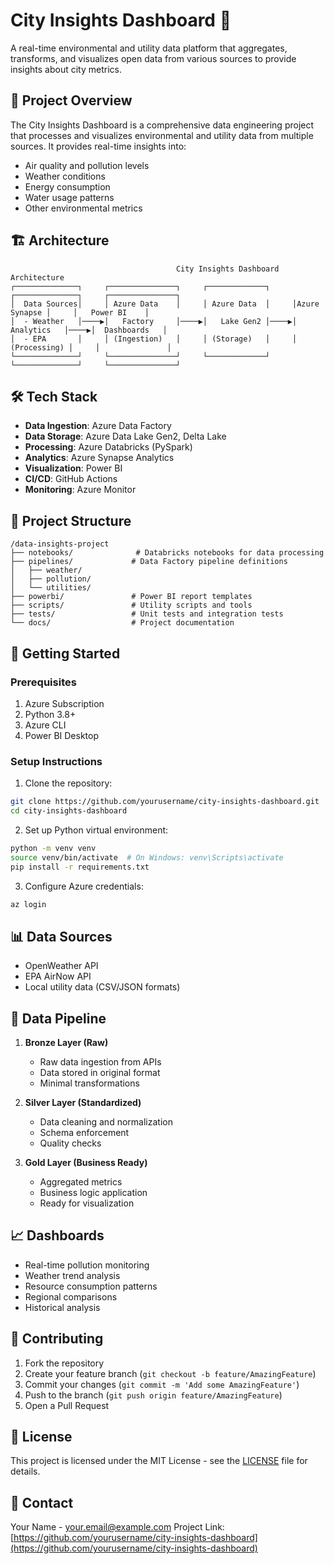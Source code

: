 # City Insights Dashboard 🌆

A real-time environmental and utility data platform that aggregates, transforms, and visualizes open data from various sources to provide insights about city metrics.

## 🎯 Project Overview

The City Insights Dashboard is a comprehensive data engineering project that processes and visualizes environmental and utility data from multiple sources. It provides real-time insights into:

- Air quality and pollution levels
- Weather conditions
- Energy consumption
- Water usage patterns
- Other environmental metrics

## 🏗️ Architecture

```
                                     City Insights Dashboard Architecture
┌──────────────┐     ┌───────────────┐     ┌─────────────┐     ┌──────────────┐     ┌───────────────┐
│  Data Sources│     │ Azure Data    │     │ Azure Data  │     │Azure Synapse │     │   Power BI    │
│  - Weather   │────▶│   Factory     │────▶│   Lake Gen2 │────▶│  Analytics   │────▶│  Dashboards   │
│  - EPA       │     │ (Ingestion)   │     │ (Storage)   │     │ (Processing) │     │               │
└──────────────┘     └───────────────┘     └─────────────┘     └──────────────┘     └───────────────┘
```

## 🛠️ Tech Stack

- **Data Ingestion**: Azure Data Factory
- **Data Storage**: Azure Data Lake Gen2, Delta Lake
- **Processing**: Azure Databricks (PySpark)
- **Analytics**: Azure Synapse Analytics
- **Visualization**: Power BI
- **CI/CD**: GitHub Actions
- **Monitoring**: Azure Monitor

## 📂 Project Structure

```
/data-insights-project
├── notebooks/              # Databricks notebooks for data processing
├── pipelines/             # Data Factory pipeline definitions
│   ├── weather/
│   ├── pollution/
│   └── utilities/
├── powerbi/               # Power BI report templates
├── scripts/               # Utility scripts and tools
├── tests/                 # Unit tests and integration tests
└── docs/                  # Project documentation
```

## 🚀 Getting Started

### Prerequisites

1. Azure Subscription
2. Python 3.8+
3. Azure CLI
4. Power BI Desktop

### Setup Instructions

1. Clone the repository:
```bash
git clone https://github.com/yourusername/city-insights-dashboard.git
cd city-insights-dashboard
```

2. Set up Python virtual environment:
```bash
python -m venv venv
source venv/bin/activate  # On Windows: venv\Scripts\activate
pip install -r requirements.txt
```

3. Configure Azure credentials:
```bash
az login
```

## 📊 Data Sources

- OpenWeather API
- EPA AirNow API
- Local utility data (CSV/JSON formats)

## 🔄 Data Pipeline

1. **Bronze Layer (Raw)**
   - Raw data ingestion from APIs
   - Data stored in original format
   - Minimal transformations

2. **Silver Layer (Standardized)**
   - Data cleaning and normalization
   - Schema enforcement
   - Quality checks

3. **Gold Layer (Business Ready)**
   - Aggregated metrics
   - Business logic application
   - Ready for visualization

## 📈 Dashboards

- Real-time pollution monitoring
- Weather trend analysis
- Resource consumption patterns
- Regional comparisons
- Historical analysis

## 🤝 Contributing

1. Fork the repository
2. Create your feature branch (`git checkout -b feature/AmazingFeature`)
3. Commit your changes (`git commit -m 'Add some AmazingFeature'`)
4. Push to the branch (`git push origin feature/AmazingFeature`)
5. Open a Pull Request

## 📝 License

This project is licensed under the MIT License - see the [LICENSE](LICENSE) file for details.

## 📧 Contact

Your Name - your.email@example.com
Project Link: [https://github.com/yourusername/city-insights-dashboard](https://github.com/yourusername/city-insights-dashboard) 